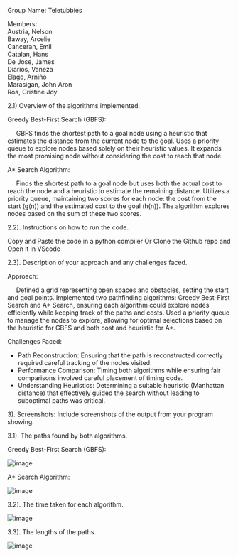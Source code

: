 Group Name: Teletubbies 

Members:</br>
Austria, Nelson</br>
Baway, Arcelie</br>
Canceran, Emil </br>
Catalan, Hans </br>
De Jose, James </br>
Diarios, Vaneza</br>
Elago, Arniño </br>
Marasigan, John Aron </br>
Roa, Cristine Joy</br>



2.1) Overview of the algorithms implemented.

Greedy Best-First Search (GBFS):

&nbsp;&nbsp;&nbsp;&nbsp; GBFS finds the shortest path to a goal node using a heuristic that estimates the distance from the current node to the goal. Uses a priority queue to explore nodes based solely on their heuristic values. It expands the most promising node without considering the cost to reach that node. 

A* Search Algorithm:

&nbsp;&nbsp;&nbsp;&nbsp; Finds the shortest path to a goal node but uses both the actual cost to reach the node and a heuristic to estimate the remaining distance. Utilizes a priority queue, maintaining two scores for each node: the cost from the start (g(n)) and the estimated cost to the goal (h(n)). The algorithm explores nodes based on the sum of these two scores.


2.2). Instructions on how to run the code.

Copy and Paste the code in a python compiler
Or Clone the Github repo and Open it in VScode


2.3). Description of your approach and any challenges faced.

Approach:

&nbsp;&nbsp;&nbsp;&nbsp; Defined a grid representing open spaces and obstacles, setting the start and goal points. Implemented two pathfinding algorithms: Greedy Best-First Search and A* Search, ensuring each algorithm could explore nodes efficiently while keeping track of the paths and costs. Used a priority queue to manage the nodes to explore, allowing for optimal selections based on the heuristic for GBFS and both cost and heuristic for A*.


Challenges Faced:
- Path Reconstruction: Ensuring that the path is reconstructed correctly required careful tracking of the nodes visited.
- Performance Comparison: Timing both algorithms while ensuring fair comparisons involved careful placement of timing code.
- Understanding Heuristics: Determining a suitable heuristic (Manhattan distance) that effectively guided the search without leading to suboptimal paths was critical.


3). Screenshots: Include screenshots of the output from your program showing.

3.1). The paths found by both algorithms.

Greedy Best-First Search (GBFS):

![image](https://github.com/user-attachments/assets/090df05c-58b8-4627-b89b-96ec365ba8be)

A* Search Algorithm:

![image](https://github.com/user-attachments/assets/e8ed45a8-d54b-4cb8-9ac0-78eb449220a2)


3.2). The time taken for each algorithm.

![image](https://github.com/user-attachments/assets/46df327b-2ab2-4972-8e61-6a8032a252c5)

3.3). The lengths of the paths.

![image](https://github.com/user-attachments/assets/54212db4-754f-4df6-8c82-334f409464dc)
